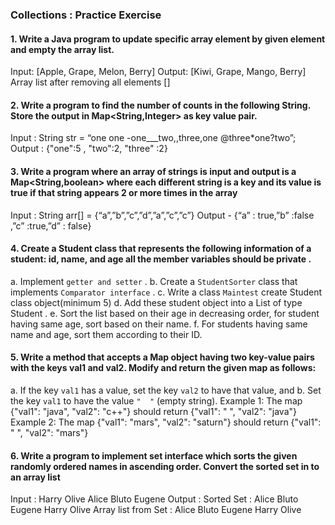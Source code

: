 ### Collections : Practice Exercise

#### 1. Write a Java program to update specific array element by given element and empty the array list.

Input: [Apple, Grape, Melon, Berry]
Output: [Kiwi, Grape, Mango, Berry]
Array list after removing all elements []

#### 2. Write a program to find the number of counts in the following String. Store the output in Map<String,Integer> as key value pair.

Input :  String str = “one one -one___two,,three,one @three*one?two”;
Output : {"one":5 , "two":2, "three" :2}

#### 3. Write a program where an array of strings is input and output is a Map<String,boolean> where each different string is a key and its value is true if that string appears 2 or more times in the array

Input : String arr[] = {“a”,”b”,”c”,”d”,”a”,”c”,”c”}
Output - {“a” : true,”b” :false ,”c” :true,”d” : false}

#### 4. Create a Student class that represents the following information of a student: id, name, and age all the member variables should be private .

a. Implement `getter and setter` .
b. Create a `StudentSorter` class that implements `Comparator interface` .
c. Write a class `Maintest` create Student class object(minimum 5)
d. Add these student object into a List of type Student .
e. Sort the list based on their age in decreasing order, for student having same age, sort based on their name.
f. For students having same name and age, sort them according to their ID.

#### 5. Write a method that accepts a Map object having two key-value pairs with the keys val1 and val2. Modify and return the given map as follows:

a. If the key `val1` has a value, set the key `val2` to have that value, and
b. Set the key `val1` to have the value `"  "` (empty string).
Example 1:
The map {"val1": "java", "val2": "c++"} should return {"val1": " ", "val2": "java"}
Example 2:
The map {"val1": "mars", "val2": "saturn"}  should return {"val1": " ", "val2": "mars"}

#### 6. Write a program to implement set interface which sorts the given randomly ordered names in ascending order. Convert the sorted set in to an array list

Input : Harry  Olive  Alice  Bluto  Eugene
Output :
Sorted Set :  Alice  Bluto  Eugene  Harry  Olive
Array list from Set :  Alice Bluto Eugene Harry Olive